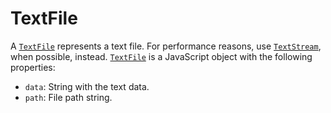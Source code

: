 # TextFile

A [`TextFile`] represents a text file. For performance reasons, use [`TextStream`](./TextStream), when possible, instead. [`TextFile`] is a JavaScript object with the following properties:

- `data`: String with the text data.
- `path`: File path string.

[`TextFile`]: ../../model/TextFile.md